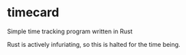 # timecard
Simple time tracking program written in Rust

Rust is actively infuriating, so this is halted for the time being.
